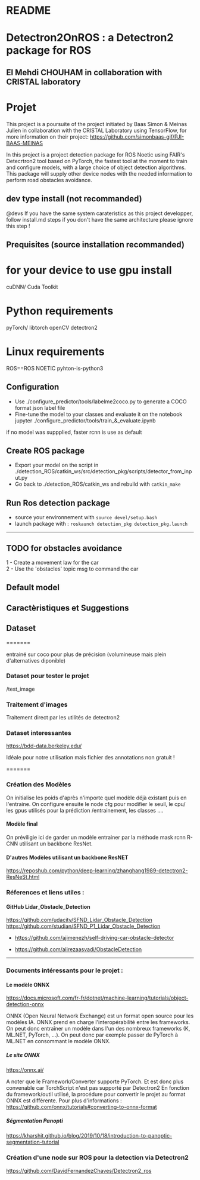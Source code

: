 # README

Detectron2OnROS : a Detectron2 package for ROS
=======
El Mehdi CHOUHAM in collaboration with CRISTAL laboratory
---

# Projet
This project is a poursuite of the project initiated by Baas Simon & Meinas Julien in collaboration with the CRISTAL Laboratory using TensorFlow, for more information on their project: 
https://github.com/simonbaas-gif/PJI-BAAS-MEINAS

In this project is a project detection package for ROS Noetic using FAIR's Detecrtron2 tool based on PyTorch, the fastest tool at the moment to train and configure models, with a large choice of object detection algorithms.
This package will supply other device nodes with the needed information to perform road obstacles avoidance.


## dev type install (not recommanded)
@devs If you have the same system carateristics as this project developper, follow install.md steps
if you don't have the same architecture please ignore this step !

## Prequisites (source installation recommanded)
# for your device to use gpu install
cuDNN/ Cuda Toolkit

# Python requirements
pyTorch/ libtorch
openCV 
detectron2

# Linux requirements
ROS==ROS NOETIC
pyhton-is-python3


## Configuration

- Use ./configure_predictor/tools/labelme2coco.py to generate a COCO format json label file
- Fine-tune the model to your classes and evaluate it on the notebook jupyter ./configure_predictor/tools/train_&_evaluate.ipynb

if no model was suppplied, faster rcnn is use as default

## Create ROS package

- Export your model on the script in ./detection_ROS/catkin_ws/src/detection_pkg/scripts/detector_from_input.py
- Go back to ./detection_ROS/catkin_ws and rebuild with `catkin_make`

## Run Ros detection package

- source your environnement with `source devel/setup.bash`
- launch package with : `roskaunch detection_pkg detection_pkg.launch`

---

## TODO for obstacles avoidance
1 - Create a movement law for the car<br/>
2 - Use the 'obstacles' topic msg to command the car


## Default model


## Caractèristiques et Suggestions

## Dataset
=======

entrainé sur coco pour plus de précision (volumineuse mais plein d'alternatives diponible)

### Dataset pour tester le projet

/test_image

### Traitement d'images

Traitement direct par les utilités de detectron2

### Dataset interessantes 

https://bdd-data.berkeley.edu/ 

Idéale pour notre utilisation mais fichier des annotations non gratuit !

=======
### Création des Modèles

On initialise les poids d'après n'importe quel modèle déjà existant puis en l'entraine.
On configure ensuite le node cfg pour modifier le seuil, le cpu/ les gpus utilisés pour la prédiction /entrainement, les classes ....

#### Modèle final

On préviligie ici de garder un modèle entrainer par la méthode mask rcnn R-CNN  utilisant un backbone ResNet.

#### D'autres Modèles utilisant un backbone ResNET
https://reposhub.com/python/deep-learning/zhanghang1989-detectron2-ResNeSt.html

### Réferences et liens utiles : 

#### GitHub Lidar_Obstacle_Detection

https://github.com/udacity/SFND_Lidar_Obstacle_Detection
https://github.com/studian/SFND_P1_Lidar_Obstacle_Detection

- https://github.com/ajimenezh/self-driving-car-obstacle-detector

- https://github.com/alirezaasvadi/ObstacleDetection

---

### Documents intéressants pour le projet :

#### Le modèle ONNX

https://docs.microsoft.com/fr-fr/dotnet/machine-learning/tutorials/object-detection-onnx

ONNX (Open Neural Network Exchange) est un format open source pour les modèles IA. ONNX prend en charge l'interopérabilité entre les frameworks. On peut donc entraîner un modèle dans l'un des nombreux frameworks (K, ML.NET, PyTorch, ...). On peut donc par exemple passer de PyTorch à ML.NET en consommant le modèle ONNX.

##### Le site ONNX
https://onnx.ai/

A noter que le Framework/Converter supporte PyTorch. Et est donc plus convenable car TorchScript n'est pas supporté par Detectron2
En fonction du framework/outil utilisé, la procédure pour convertir le projet au format ONNX est différente. 
Pour plus d'informations : https://github.com/onnx/tutorials#converting-to-onnx-format


##### Ségmentation Panopti
https://kharshit.github.io/blog/2019/10/18/introduction-to-panoptic-segmentation-tutorial

### Création d'une node sur ROS pour la detection via Detectron2 
https://github.com/DavidFernandezChaves/Detectron2_ros
